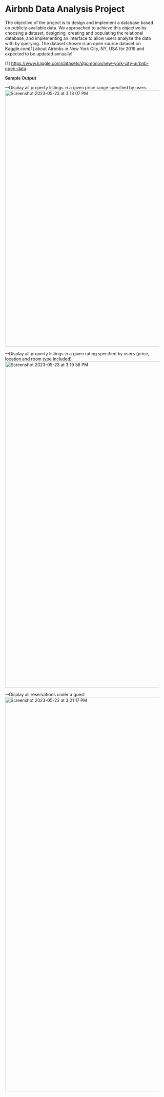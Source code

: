 # Airbnb Data Analysis Project
The objective of the project is to design and implement a database based on publicly available data. We approached to achieve this objective by choosing a dataset, designing, creating and populating the relational database, and implementing an interface to allow users analyze the data with by querying. The dataset chosen is an open source dataset on Kaggle.com[1] about Airbnbs in New York City, NY, USA for 2019 and expected to be updated annually!

[1] https://www.kaggle.com/datasets/dgomonov/new-york-city-airbnb-open-data

**Sample Output**

--Display all property listings in a given price range specified by users
<img width="838" alt="Screenshot 2023-05-23 at 3 18 07 PM" src="https://github.com/EmmaTrann/COMP3380/assets/73355680/82b8e293-45da-47f5-a31c-e4b52f72a6f4">

--Display all property listings in a given rating specified by users (price, location and room type included)
<img width="1065" alt="Screenshot 2023-05-23 at 3 19 58 PM" src="https://github.com/EmmaTrann/COMP3380/assets/73355680/1bb90a42-746e-41d1-b7a5-9b481d5ff43a">

--Display all reservations under a guest 
<img width="1290" alt="Screenshot 2023-05-23 at 3 21 17 PM" src="https://github.com/EmmaTrann/COMP3380/assets/73355680/b340eb83-ee1c-45f1-8db2-272194a0681e">
